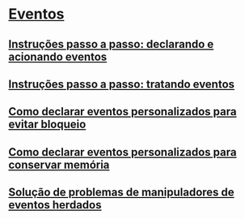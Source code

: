 # [Eventos](index.md)
## [Instruções passo a passo: declarando e acionando eventos](walkthrough-declaring-and-raising-events.md)
## [Instruções passo a passo: tratando eventos](walkthrough-handling-events.md)
## [Como declarar eventos personalizados para evitar bloqueio](how-to-declare-custom-events-to-avoid-blocking.md)
## [Como declarar eventos personalizados para conservar memória](how-to-declare-custom-events-to-conserve-memory.md)
## [Solução de problemas de manipuladores de eventos herdados](troubleshooting-inherited-event-handlers.md)